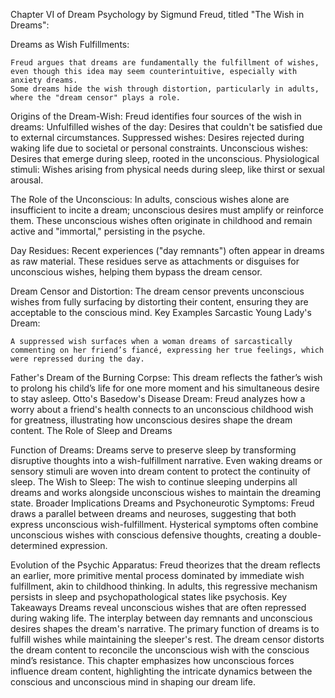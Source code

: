 Chapter VI of Dream Psychology by Sigmund Freud, titled "The Wish in Dreams":

Dreams as Wish Fulfillments:

    Freud argues that dreams are fundamentally the fulfillment of wishes, even though this idea may seem counterintuitive, especially with anxiety dreams.
    Some dreams hide the wish through distortion, particularly in adults, where the "dream censor" plays a role.

Origins of the Dream-Wish:
    Freud identifies four sources of the wish in dreams:
        Unfulfilled wishes of the day: Desires that couldn't be satisfied due to external circumstances.
        Suppressed wishes: Desires rejected during waking life due to societal or personal constraints.
        Unconscious wishes: Desires that emerge during sleep, rooted in the unconscious.
        Physiological stimuli: Wishes arising from physical needs during sleep, like thirst or sexual arousal.

The Role of the Unconscious:
    In adults, conscious wishes alone are insufficient to incite a dream; unconscious desires must amplify or reinforce them.
    These unconscious wishes often originate in childhood and remain active and "immortal," persisting in the psyche.

Day Residues:
    Recent experiences ("day remnants") often appear in dreams as raw material.
    These residues serve as attachments or disguises for unconscious wishes, helping them bypass the dream censor.

Dream Censor and Distortion:
    The dream censor prevents unconscious wishes from fully surfacing by distorting their content, ensuring they are acceptable to the conscious mind.
Key Examples
    Sarcastic Young Lady's Dream:

    A suppressed wish surfaces when a woman dreams of sarcastically commenting on her friend’s fiancé, expressing her true feelings, which were repressed during the day.

Father's Dream of the Burning Corpse:
    This dream reflects the father’s wish to prolong his child’s life for one more moment and his simultaneous desire to stay asleep.
Otto's Basedow's Disease Dream:
    Freud analyzes how a worry about a friend's health connects to an unconscious childhood wish for greatness, illustrating how unconscious desires shape the dream content.
    The Role of Sleep and Dreams

Function of Dreams:
    Dreams serve to preserve sleep by transforming disruptive thoughts into a wish-fulfillment narrative.
    Even waking dreams or sensory stimuli are woven into dream content to protect the continuity of sleep.
The Wish to Sleep:
    The wish to continue sleeping underpins all dreams and works alongside unconscious wishes to maintain the dreaming state.
    Broader Implications
Dreams and Psychoneurotic Symptoms:
    Freud draws a parallel between dreams and neuroses, suggesting that both express unconscious wish-fulfillment.
    Hysterical symptoms often combine unconscious wishes with conscious defensive thoughts, creating a double-determined expression.

Evolution of the Psychic Apparatus:
    Freud theorizes that the dream reflects an earlier, more primitive mental process dominated by immediate wish fulfillment, akin to childhood thinking.
    In adults, this regressive mechanism persists in sleep and psychopathological states like psychosis.
Key Takeaways
    Dreams reveal unconscious wishes that are often repressed during waking life.
    The interplay between day remnants and unconscious desires shapes the dream's narrative.
    The primary function of dreams is to fulfill wishes while maintaining the sleeper's rest.
    The dream censor distorts the dream content to reconcile the unconscious wish with the conscious mind’s resistance.
    This chapter emphasizes how unconscious forces influence dream content, highlighting the intricate dynamics between the conscious and unconscious mind in shaping our dream life.